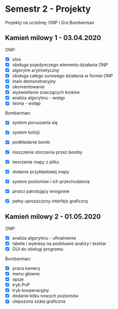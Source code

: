 # Semestr 2 - Projekty
Projekty na uczelnię: ONP i Gra Bomberman

## Kamień milowy 1 - 03.04.2020
ONP:
- [x] stos
- [x] obsługa pojedynczego elementu działania ONP
- [x] algorytm arytmetyczny
- [x] obsługa całego surowego działania w formie ONP
- [x] main demonstracyjny
- [x] okomentowanie
- [x] wyświetlanie znaczących kroków
- [x] analiza algorytmu - wstęp
- [x] teoria - wstęp

Bomberman:
- [x] system poruszania się
- [x] system kolizji
- [x] podkładanie bomb
- [x] niszczenie otoczenia przez bomby
- [x] tworzenie mapy z pliku
- [x] dodanie przykładowej mapy
- [x] system poziomów i ich przechodzenia
- [x] prości patrolujący wrogowie
- [x] pełny uproszczony interfejs graficzny


## Kamień milowy 2 - 01.05.2020
ONP:
- [x] analiza algorytmu - ufinalnienie
- [x] tabele i wykresy na podstawie analizy i testów
- [x] GUI do obsługi programu

Bomberman:
- [x] praca kamery
- [x] menu główne
- [x] opcje
- [x] tryb PvP
- [x] tryb kooperacyjny
- [x] dodanie kilku nowych poziomów
- [x] ulepszona szata graficzna
